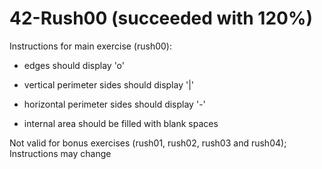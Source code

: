 # 42-Rush00 (succeeded with 120%)

Instructions for main exercise (rush00):

- edges should display 'o'

- vertical perimeter sides should display '|'

- horizontal perimeter sides should display '-'

- internal area should be filled with blank spaces

Not valid for bonus exercises (rush01, rush02, rush03 and rush04); Instructions may change
